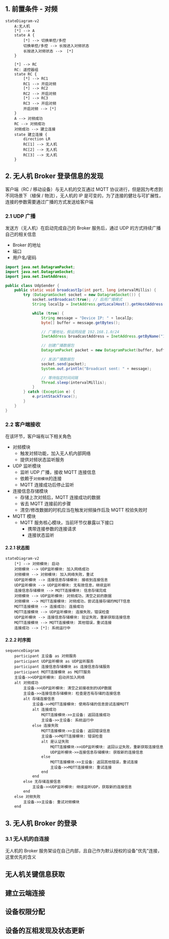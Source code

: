 ## 1. 前置条件 - 对频


``` mermaid
stateDiagram-v2
	A:无人机
    [*] --> A 
    state A {
        [*] --> 切换单控/多控
        切换单控/多控 --> 长按进入对频状态
        长按进入对频状态 -->  [*]
    }

    [*] --> RC
    RC: 遥控器组
    state RC {
        [*] --> RC1
        RC1 --> 开启对频
        [*] --> RC2
        RC2 --> 开启对频
        [*] --> RC3
        RC3 --> 开启对频
        开启对频 --> [*]
    }
	A --> 对频成功
	RC --> 对频成功
	对频成功 --> 建立连接
	state 建立连接 {
		direction LR
		RC[1] --> 无人机
		RC[2] --> 无人机
		RC[3] --> 无人机
	}

```
## 2. 无人机 Broker 登录信息的发现

客户端（RC / 移动设备）与无人机的交互通过 MQTT 协议进行，但是因为考虑到不同场景下（植保 / 物流），无人机的 IP 是可变的，为了连接的健壮与可扩展性，连接的参数需要通过广播的方式发送给客户端

### 2.1 UDP 广播

发送方（无人机）在启动完成自己的 Broker 服务后，通过 UDP 的方式持续广播自己的相关信息

- Broker 的地址
- 端口
- 用户名/密码

``` java
import java.net.DatagramPacket;
import java.net.DatagramSocket;
import java.net.InetAddress;

public class UdpSender {
    public static void broadcastIp(int port, long intervalMillis) {
        try (DatagramSocket socket = new DatagramSocket()) {
            socket.setBroadcast(true); // 启用广播模式
            String localIp = InetAddress.getLocalHost().getHostAddress();

            while (true) {
                String message = "Device IP: " + localIp;
                byte[] buffer = message.getBytes();

                // 广播地址，假设网段是 192.168.1.0/24
                InetAddress broadcastAddress = InetAddress.getByName("192.168.1.255");

                // 创建广播数据包
                DatagramPacket packet = new DatagramPacket(buffer, buffer.length, broadcastAddress, port);

                // 发送广播数据包
                socket.send(packet);
                System.out.println("Broadcast sent: " + message);

                // 等待指定时间间隔
                Thread.sleep(intervalMillis);
            }
        } catch (Exception e) {
            e.printStackTrace();
        }
    }
}
```

### 2.2 客户端接收
在该环节，客户端有以下相关角色

- 对频模块
	- 触发对频功能，加入无人机内部网络
	- 提供对频状态监听服务
- UDP 监听模块
	- 监听 UDP 广播，接收 MQTT 连接信息
	- 依赖于`对频模块`的连接
	- MQTT 连接成功后停止监听
- 连接信息存储模块
	- 存储上次对频后，MQTT 连接成功的数据
	- 省去 MQTT 连接前的步骤
	- 清空/修改数据的时机应当在触发对频操作后及 MQTT 校验失败时
- MQTT 模块
	- MQTT 服务核心模块，当前环节仅暴露以下接口
		- 携带连接参数的连接请求
		- 连接状态监听
#### 2.2.1 状态图

```mermaid
stateDiagram-v2
    [*] --> 对频模块: 启动
    对频模块 --> UDP监听模块: 加入网络成功
    对频模块 --> 对频模块: 加入网络失败，重试
    UDP监听模块 --> 连接信息存储模块: 接收到连接信息
    UDP监听模块 --> UDP监听模块: 无有效信息，继续监听
    连接信息存储模块 --> MQTT连接模块: 信息存储完成
    对频模块 --> UDP监听模块: 对频成功，清空之前的数据
    对频模块 --> MQTT连接模块: 对频成功，尝试连接存储的MQTT信息
    MQTT连接模块 --> 连接成功: 连接成功
    MQTT连接模块 --> UDP监听模块: 连接失败，错误检查
    UDP监听模块 --> 连接信息存储模块: 验证失败，重新获取连接信息
    MQTT连接模块 --> MQTT连接模块: 其他错误，重试连接
    连接成功 --> [*]: 系统运行中

```
#### 2.2.2 时序图

```mermaid
sequenceDiagram
    participant 主设备 as 对频服务
    participant UDP监听模块 as UDP监听服务
    participant 连接信息存储模块 as 连接信息存储服务
    participant MQTT连接模块 as MQTT服务
    主设备->>UDP监听模块: 启动并加入网络
    alt 对频成功
        主设备->>UDP监听模块: 清空之前接收到的UDP数据
        主设备->>连接信息存储模块: 检查是否有存储的连接信息
        alt 存储连接信息
            主设备->>MQTT连接模块: 使用存储的信息尝试连接MQTT
            alt 连接成功
                MQTT连接模块->>主设备: 返回连接成功
                主设备->>主设备: 系统运行中
            else 连接失败
                MQTT连接模块->>主设备: 返回错误信息
                主设备->>MQTT连接模块: 错误检查
                alt 是认证失败
                    MQTT连接模块->>UDP监听模块: 返回认证失败，重新获取连接信息
                    UDP监听模块->>连接信息存储模块: 获取新的连接信息
                else
                    MQTT连接模块->>主设备: 返回其他错误，重试连接
                    主设备->>MQTT连接模块: 重试连接
                end
            end
        else 无存储连接信息
            主设备->>UDP监听模块: 继续监听UDP，获取新的连接信息
        end
    else 对频失败
        主设备->>主设备: 重试对频模块
    end

```
## 3. 无人机 Broker 的登录
### 3.1 无人机的自连接

无人机的 Broker 服务架设在自己内部，且自己作为默认授权的设备"优先"连接，这里优先的含义

## 无人机关键信息获取

## 建立云端连接

## 设备权限分配

## 设备的互相发现及状态更新